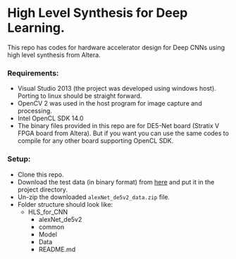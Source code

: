 # High Level Synthesis for Deep Learning.
This repo has codes for hardware accelerator design for Deep CNNs using high level synthesis from Altera. 

### Requirements: 
* Visual Studio 2013 (the project was developed using windows host). Porting to linux should be straight forward. 
* OpenCV 2 was used in the host program for image capture and processing. 
* Intel OpenCL SDK 14.0
* The binary files provided in this repo are for DE5-Net board (Stratix V FPGA board from Altera). But if you want you can use the same codes to compile for any other board supporting OpenCL SDK. 


### Setup: 
* Clone this repo. 
* Download the test data (in binary format) from [here](https://drive.google.com/file/d/1aYYCH0x7Z752CkHfBN90ArDBsYcA-vMK/view?usp=sharing) and put it in the project directory.
* Un-zip the downloaded `alexNet_de5v2_data.zip` file. 
* Folder structure should look like: 
	- HLS_for_CNN
		- alexNet_de5v2
		- common
		- Model
		- Data
		- README.md